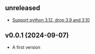 ## unreleased

* [Support python 3.12, drop 3.9 and 3.10](https://github.com/anna-money/opentelemetry-instrumentation-asyncpg-listen/pull/2)


## v0.0.1 (2024-09-07)

* A first version

